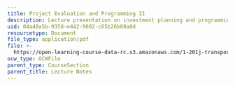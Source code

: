 ```yaml
---
title: Project Evaluation and Programming II
description: Lecture presentation on investment planning and programming.
uid: 04a48a5b-9358-e442-9602-c65b26b60a0d
resourcetype: Document
file_type: application/pdf
file: >-
  https://open-learning-course-data-rc.s3.amazonaws.com/1-201j-transportation-systems-analysis-demand-and-economics-fall-2008/04a48a5b9358e4429602c65b26b60a0d_1.201_f08_lec23.pdf
ocw_type: OCWFile
parent_type: CourseSection
parent_title: Lecture Notes
---
```


